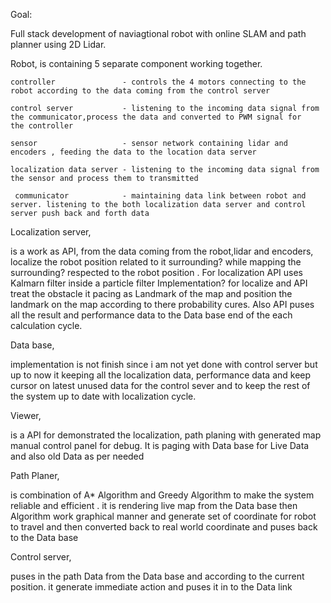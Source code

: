 Goal:

Full stack development of naviagtional robot with online SLAM and path planner using 2D Lidar.

Robot, is containing 5 separate component working together.

    controller               - controls the 4 motors connecting to the robot according to the data coming from the control server
 
    control server           - listening to the incoming data signal from the communicator,process the data and converted to PWM signal for    the controller  

    sensor                   - sensor network containing lidar and encoders , feeding the data to the location data server

    localization data server - listening to the incoming data signal from the sensor and process them to transmitted 

     communicator            - maintaining data link between robot and server. listening to the both localization data server and control server push back and forth data

 Localization server, 

is a work as API, from the data coming from the robot,lidar and encoders, localize the robot position related to it surrounding? while mapping the surrounding? respected to the robot position . For localization API uses Kalmarn filter inside a particle filter Implementation? for localize and API treat the obstacle it pacing as Landmark of the map and position the landmark on the map according to there probability cures. Also API puses all the result and performance data to the Data base end of the each calculation cycle.

 Data base,
 
 implementation is not finish since i am not yet done with control server but up to now it keeping all the localization data, performance data and keep cursor on latest unused data for the control sever and to keep the rest of the system up to date with localization cycle. 


Viewer,

is a API for demonstrated the localization, path planing with generated map manual control panel for debug. It is paging with Data base for Live Data and also old Data as per needed 

Path Planer,

is combination of A* Algorithm and Greedy Algorithm to make the system reliable and efficient . it is rendering live map from the Data base then Algorithm work graphical manner and generate set of coordinate for robot to travel and then converted back to real world coordinate and puses back to the Data base 

Control server,

puses in the path Data from the Data base and according to the current position. it generate immediate action and puses it in to the Data link  
